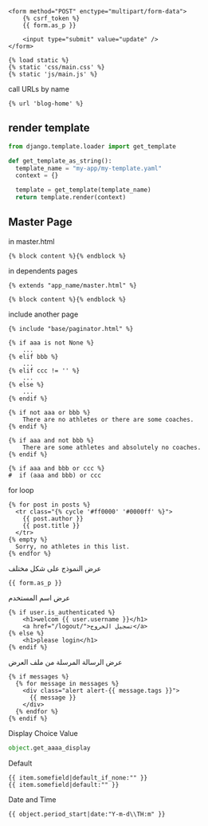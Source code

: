 ```django
<form method="POST" enctype="multipart/form-data">
    {% csrf_token %}
    {{ form.as_p }}
    
    <input type="submit" value="update" />
</form>
```


```django
{% load static %}
{% static 'css/main.css' %}
{% static 'js/main.js' %}
```

call URLs by name
```django
{% url 'blog-home' %}
```


## render template
```py
from django.template.loader import get_template

def get_template_as_string():
  template_name = "my-app/my-template.yaml"
  context = {}

  template = get_template(template_name)
  return template.render(context)
```


## Master Page
in master.html
```django
{% block content %}{% endblock %}
```


in dependents pages
```django
{% extends "app_name/master.html" %}

{% block content %}{% endblock %}
```


include another page
```django
{% include "base/paginator.html" %}
```


```django
{% if aaa is not None %}
    ...
{% elif bbb %}
    ...
{% elif ccc != '' %}
    ...
{% else %}
    ...
{% endif %}
```


```django
{% if not aaa or bbb %}
    There are no athletes or there are some coaches.
{% endif %}

{% if aaa and not bbb %}
    There are some athletes and absolutely no coaches.
{% endif %}
```


```django
{% if aaa and bbb or ccc %}
#  if (aaa and bbb) or ccc
```



for loop
```django
{% for post in posts %}
  <tr class="{% cycle '#ff0000' '#0000ff' %}">
    {{ post.author }}
    {{ post.title }}
  </tr>
{% empty %}
  Sorry, no athletes in this list.
{% endfor %}
```


عرض النموذج على شكل مختلف
```django
{{ form.as_p }}
```


عرض اسم المستخدم
```django
{% if user.is_authenticated %}
	<h1>welcom {{ user.username }}</h1>
	<a href="/logout/">تسجيل الخروج</a>
{% else %}
	<h1>please login</h1>
{% endif %}
```



عرض الرسالة المرسلة من ملف العرض
```django
{% if messages %}
  {% for message in messages %}
    <div class="alert alert-{{ message.tags }}">
      {{ message }}
    </div>
  {% endfor %}
{% endif %}
```


Display Choice Value
```python
object.get_aaaa_display
```

Default
```django
{{ item.somefield|default_if_none:"" }}
{{ item.somefield|default:"" }}
```

Date and Time
```django
{{ object.period_start|date:"Y-m-d\\TH:m" }}
```
